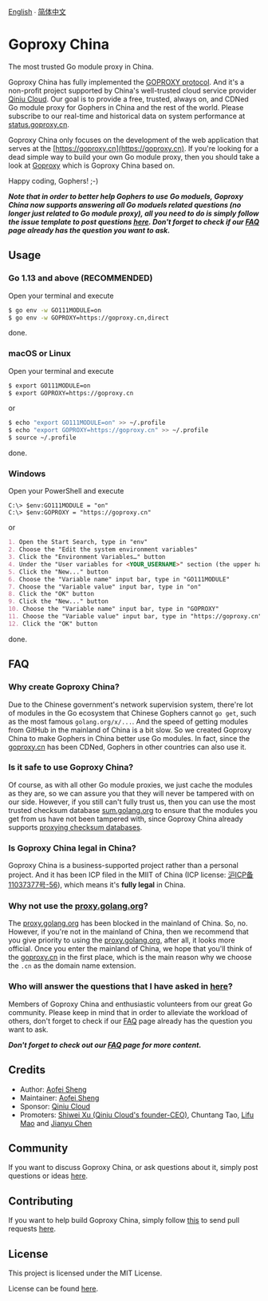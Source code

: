 [English](README.md) ∙ [简体中文](README.zh-CN.md)

# Goproxy China

The most trusted Go module proxy in China.

Goproxy China has fully implemented the
[GOPROXY protocol](https://golang.org/ref/mod#goproxy-protocol). And it's a
non-profit project supported by China's well-trusted cloud service provider
[Qiniu Cloud](https://www.qiniu.com). Our goal is to provide a free, trusted,
always on, and CDNed Go module proxy for Gophers in China and the rest of the
world. Please subscribe to our real-time and historical data on system
performance at [status.goproxy.cn](https://status.goproxy.cn).

Goproxy China only focuses on the development of the web application
that serves at the [https://goproxy.cn](https://goproxy.cn). If you're looking
for a dead simple way to build your own Go module proxy, then you should take a
look at [Goproxy](https://github.com/goproxy/goproxy) which is Goproxy China
based on.

Happy coding, Gophers! ;-)

***Note that in order to better help Gophers to use Go moduels, Goproxy China
now supports answering all Go moduels related questions (no longer just related
to Go module proxy), all you need to do is simply follow the issue template to
post questions
[here](https://github.com/goproxy/goproxy.cn/issues/new?assignees=&labels=&template=new-question.md&title=Question%3A+).
Don't forget to check if our
[FAQ](https://goproxy.cn/faq) page already has the question you want to ask.***

## Usage

### Go 1.13 and above (RECOMMENDED)

Open your terminal and execute

```bash
$ go env -w GO111MODULE=on
$ go env -w GOPROXY=https://goproxy.cn,direct
```

done.

### macOS or Linux

Open your terminal and execute

```bash
$ export GO111MODULE=on
$ export GOPROXY=https://goproxy.cn
```

or

```bash
$ echo "export GO111MODULE=on" >> ~/.profile
$ echo "export GOPROXY=https://goproxy.cn" >> ~/.profile
$ source ~/.profile
```

done.

### Windows

Open your PowerShell and execute

```poweshell
C:\> $env:GO111MODULE = "on"
C:\> $env:GOPROXY = "https://goproxy.cn"
```

or

```md
1. Open the Start Search, type in "env"
2. Choose the "Edit the system environment variables"
3. Click the "Environment Variables…" button
4. Under the "User variables for <YOUR_USERNAME>" section (the upper half)
5. Click the "New..." button
6. Choose the "Variable name" input bar, type in "GO111MODULE"
7. Choose the "Variable value" input bar, type in "on"
8. Click the "OK" button
9. Click the "New..." button
10. Choose the "Variable name" input bar, type in "GOPROXY"
11. Choose the "Variable value" input bar, type in "https://goproxy.cn"
12. Click the "OK" button
```

done.

## FAQ

### Why create Goproxy China?

Due to the Chinese government's network supervision system, there're lot of
modules in the Go ecosystem that Chinese Gophers cannot `go get`, such as the
most famous `golang.org/x/...`. And the speed of getting modules from GitHub in
the mainland of China is a bit slow. So we created Goproxy China to make Gophers
in China better use Go modules. In fact, since the
[goproxy.cn](https://goproxy.cn) has been CDNed, Gophers in other countries can
also use it.

### Is it safe to use Goproxy China?

Of course, as with all other Go module proxies, we just cache the modules as
they are, so we can assure you that they will never be tampered with on our
side. However, if you still can't fully trust us, then you can use the most
trusted checksum database [sum.golang.org](https://sum.golang.org) to ensure
that the modules you get from us have not been tampered with, since Goproxy
China already supports
[proxying checksum databases](https://golang.org/design/25530-sumdb#proxying-a-checksum-database).

### Is Goproxy China legal in China?

Goproxy China is a business-supported project rather than a personal project.
And it has been ICP filed in the MIIT of China (ICP license:
[沪ICP备11037377号-56](https://beian.miit.gov.cn)), which means it's **fully
legal** in China.

### Why not use the [proxy.golang.org](https://proxy.golang.org)?

The [proxy.golang.org](https://proxy.golang.org) has been blocked in the
mainland of China. So, no. However, if you're not in the mainland of China, then
we recommend that you give priority to using the
[proxy.golang.org](https://proxy.golang.org), after all, it looks more official.
Once you enter the mainland of China, we hope that you'll think of the
[goproxy.cn](https://goproxy.cn) in the first place, which is the main reason
why we choose the `.cn` as the domain name extension.

### Who will answer the questions that I have asked in [here](https://github.com/goproxy/goproxy.cn/issues/new?assignees=&labels=&template=new-question.md&title=Question%3A+)?

Members of Goproxy China and enthusiastic volunteers from our great Go
community. Please keep in mind that in order to alleviate the workload of
others, don't forget to check if our
[FAQ](https://goproxy.cn/faq) page already has the question you want to ask.

***Don't forget to check out our [FAQ](https://goproxy.cn/faq) page for more
content.***

## Credits

* Author: [Aofei Sheng](https://aofeisheng.com)
* Maintainer: [Aofei Sheng](https://aofeisheng.com)
* Sponsor: [Qiniu Cloud](https://www.qiniu.com)
* Promoters: [Shiwei Xu (Qiniu Cloud's founder-CEO)](https://baike.baidu.com/item/许式伟), Chuntang Tao, [Lifu Mao](https://github.com/forrest-mao) and [Jianyu Chen](https://github.com/eddycjy)

## Community

If you want to discuss Goproxy China, or ask questions about it, simply post
questions or ideas [here](https://github.com/goproxy/goproxy.cn/issues).

## Contributing

If you want to help build Goproxy China, simply follow
[this](https://github.com/goproxy/goproxy.cn/wiki/Contributing) to send pull
requests [here](https://github.com/goproxy/goproxy.cn/pulls).

## License

This project is licensed under the MIT License.

License can be found [here](LICENSE).
